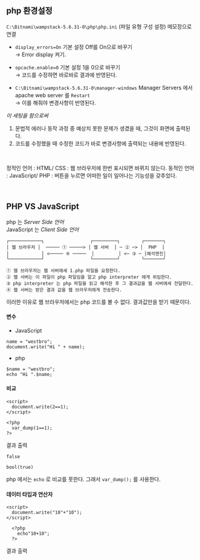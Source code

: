## php 환경설정

`C:\Bitnami\wampstack-5.6.31-0\php\php.ini` (파일 유형 구성 설정) 메모장으로 연결  

- `display_errors=On` 기본 설정 Off를 On으로 바꾸기  
→ Error display 켜기.  

- `opcache.enable=0` 기본 설정 1을 0으로 바꾸기  
→ 코드를 수정하면 바로바로 결과에 반영된다.  

- `C:\Bitnami\wampstack-5.6.31-0\manager-windows` Manager Servers 에서 apache web server 를 `Restart`  
→ 이를 해줘야 변경사항이 반영된다.  

*이 세팅을 함으로써*
1. 문법적 에러나 동작 과정 중 예상치 못한 문제가 생겼을 때, 그것이 화면에 출력된다.
2. 코드를 수정했을 때 수정한 코드가 바로 변경사항에 출력되는 내용에 반영된다.

</br>

정적인 언어 : HTML/ CSS : 웹 브라우저에 한번 표시되면 바뀌지 않는다.
동적인 언어 : JavaScript/ PHP : 버튼을 누르면 어떠한 일이 일어나는 기능성을 갖추었다.

</br>

## PHP VS JavaScript

php 는 *Server Side 언어*  
JavaScript 는 *Client Side 언어*  

```
┌────────────┐                 ┌─────────┐        ┌───────┐
│ 웹 브라우저 │  ───── ① ─────> │ 웹 서버  │ ─ ② ─> │  PHP  │
│            │ <───── ④ ─────  │         │ <─ ③ ─ │해석엔진│
└────────────┘                 └─────────┘        └───────┘

① 웹 브라우저는 웹 서버에세 1.php 파일을 요청한다.
② 웹 서버는 이 파일이 php 파일임을 알고 php interpreter 에게 위임한다.
③ php interpreter 는 php 파일을 읽고 해석한 후 그 결과값을 웹 서버에세 전달한다.
④ 웹 서버는 받은 결과 값을 웹 브라우저에게 전송한다.
```

이러한 이유로 웹 브라우저에서는 php 코드를 볼 수 없다. 결과값만을 받기 때문이다.  


#### 변수
- JavaScript  
```
name = "westbro";  
document.write("Hi " + name);  
```
- php  
```
$name = "westbro";
echo "Hi ".$name;
```

#### 비교
```
<script>
  document.write(2==1);
</script>
```
```
<?php
  var_dump(1==1);
?>
```
결과 출력
```
false
```
```
bool(true)
```
php 에서는 `echo` 로 비교를 못한다. 그래서 `var_dump();` 를 사용한다.

#### 데이터 타입과 연산자
```
<script>
  document.write("10"+"10");
</script>
```
```
  <?php
    echo"10+10";
  ?>
```
결과 출력  
```
```
